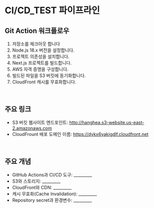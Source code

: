 # CI/CD_TEST 파이프라인


## Git Action 워크플로우
1. 저장소를 체크아웃 합니다
2. Node.js 18.x 버전을 설정합니다.
3. 프로젝트 의존성을 설치합니다.
4. Next.js 프로젝트를 빌드합니다.
5. AWS 자격 증명을 구성합니다.
6. 빌드된 파일을 S3 버킷에 동기화합니다.
7. CloudFront 캐시를 무효화합니다.

<br>

## 주요 링크
- S3 버킷 웹사이트 엔드포인트: http://hanghea.s3-website.us-east-2.amazonaws.com
- CloudFrount 배포 도메인 이름: https://dykx6yakigdlf.cloudfront.net

<br>

## 주요 개념
- GitHub Actions과 CI/CD 도구: _________
- S3와 스토리지: _________
- CloudFront와 CDN: _________
- 캐시 무효화(Cache Invalidation): _________
- Repository secret과 환경변수: _________